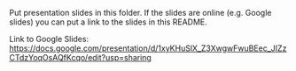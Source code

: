 Put presentation slides in this folder. If the slides are online (e.g. Google slides) you can put a link to the slides in this README.

Link to Google Slides: https://docs.google.com/presentation/d/1xyKHuSlX_Z3XwgwFwuBEec_JIZzCTdzYoqOsAQfKcqo/edit?usp=sharing